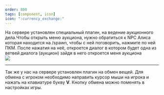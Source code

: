 ```yaml
---   
order: 800
tags: [component, icon]
icon: ":currency_exchange:"
---
```

На сервере установлен специальный плагин, на ведение аукционного дела.Чтобы открыть меню аукциона, нужно обратиться к NPC Алиса которая находится на /spawn, чтобы с ней поговорить, нажмите по ней ПКМ. После нажатия на неё, откроется диалог в котором будет одна из ветвей диалога (аукцион) зайдя в него откроется меня аукциона</br>
![](https://i.imgur.com/G0EEl8T.png)

------------

Так же у нас на сервере установлен плагин на обмен вещей. Для обмена с игроком необходимо направить курсор мыши на игрока и нажать на клавиатуре букву **V**. 
Кнопку обмена можно поменять в настройках игры.
